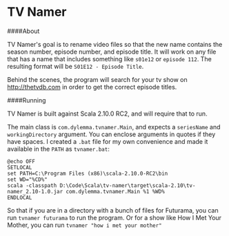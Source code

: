 TV Namer
========

####About

TV Namer's goal is to rename video files so that the new name contains the season number, episode number, and episode title. It will work on any file that has a name that includes something like `s01e12` or `episode 112`. The resulting format will be `S01E12 - Episode Title`.

Behind the scenes, the program will search for your tv show on  http://thetvdb.com in order to get the correct episode titles.

####Running

TV Namer is built against Scala 2.10.0 RC2, and will require that to run.

The main class is `com.dylemma.tvnamer.Main`, and expects a `seriesName` and `workingDirectory` argument. You can enclose arguments in quotes if they have spaces. I created a `.bat` file for my own convenience and made it available in the `PATH` as `tvnamer.bat`:

    @echo OFF
    SETLOCAL
    set PATH=C:\Program Files (x86)\scala-2.10.0-RC2\bin
    set WD="%CD%"
    scala -classpath D:\Code\Scala\tv-namer\target\scala-2.10\tv-namer_2.10-1.0.jar com.dylemma.tvnamer.Main %1 %WD%
    ENDLOCAL

So that if you are in a directory with a bunch of files for Futurama, you can run `tvnamer futurama` to run the program. Or for a show like How I Met Your Mother, you can run `tvnamer "how i met your mother"`
